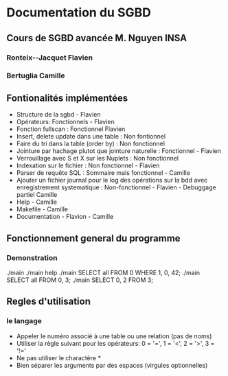 # Documentation du SGBD
## Cours de SGBD avancée M. Nguyen INSA
### Ronteix--Jacquet Flavien
### Bertuglia Camille

## Fontionalités implémentées
- Structure de la sgbd - Flavien
- Opérateurs: Fonctionnels - Flavien
- Fonction fullscan : Fonctionnel Flavien
- Insert, delete update dans une table : Non fontionnel
- Faire du tri dans la table (order by) : Non fonctionnel
- Jointure par hachage plutot que jointure naturelle : Fonctionnel - Flavien
- Verrouillage avec S et X sur les Nuplets : Non fonctionnel
- Indexation sur le fichier : Non fonctionnel - Flavien
- Parser de requête SQL : Sommaire mais fonctionnel - Camille
- Ajouter un fichier journal pour le log des opérations sur la bdd avec enregistrement systematique : Non-fonctionnel - Flavien - Debuggage partiel Camille
- Help - Camille
- Makefile - Camille
- Documentation - Flavion - Camille



## Fonctionnement general du programme
### Demonstration
./main
./main help
./main SELECT all FROM 0 WHERE 1, 0, 42;
./main SELECT all FROM 0, 3;
./main SELECT 0, 2 FROM 3;


## Regles d'utilisation
### le langage
- Appeler le numéro associé à une table ou une relation (pas de noms)
- Utiliser la règle suivant pour les opérateurs: 0 = '=', 1 = '<', 2 = '>', 3 = '!='
- Ne pas utiliser le charactère *
- Bien séparer les arguments par des espaces (virgules optionnelles)
